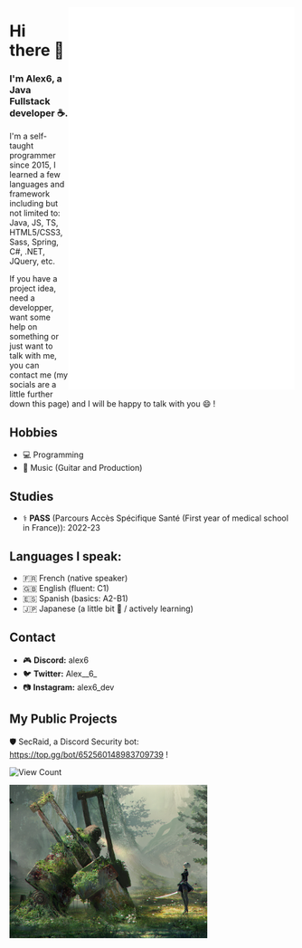 [<img align="right" alt="🐙 Tako is watching you" width="400" src="https://github.com/AL3X-69/AL3X-69/blob/main/github-metrics.svg">](https://alex6.dev)
# Hi there 👋
### I'm Alex6, a Java Fullstack developer ☕.
I'm a self-taught programmer since 2015, I learned a few languages and framework including but not limited to: Java, JS, TS, HTML5/CSS3, Sass, Spring, C#, .NET, JQuery, etc.

If you have a project idea, need a developper, want some help on something or just want to talk with me, you can contact me (my socials are a little further down this page) and I will be happy to talk with you 😄 !

## Hobbies
- 💻 Programming
- 🎸 Music (Guitar and Production)

## Studies 
- ⚕️ **PASS** (Parcours Accès Spécifique Santé (First year of medical school in France)): 2022-23

## Languages I speak:
- 🇫🇷 French (native speaker)
- 🇬🇧 English (fluent: C1)
- 🇪🇸 Spanish (basics: A2-B1)
- 🇯🇵 Japanese (a little bit 🤏 / actively learning)

## Contact
- 🎮 **Discord:** alex6
- 🐦 **Twitter:** Alex__6_
- 📷 **Instagram:** alex6_dev

## My Public Projects
🛡️ SecRaid, a Discord Security bot: https://top.gg/bot/652560148983709739 !

<!--NightCity, a french GTAV Roleplay Server, with a lot of amazing features: https://discord.gg/pGPjHqAg6P !-->

![View Count](https://komarev.com/ghpvc/?username=AL3X-69)

<!--![https://github.com/AL3X-69](https://github-readme-stats.vercel.app/api?username=AL3X-69&show_icons=true&theme=highcontrast) OLD METRICS-->
[<img align="center" width="350" alt="🐙 Tako is watching you" src="https://raw.githubusercontent.com/AL3X-69/AL3X-69/main/nier_crop.png">](https://alex6.dev)

